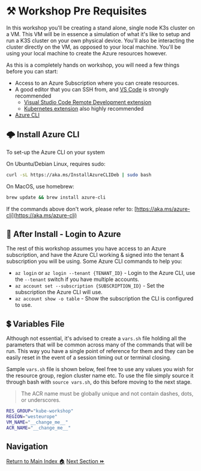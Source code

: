 # ⚒️ Workshop Pre Requisites

In this workshop you'll be creating a stand alone, single node K3s cluster on a VM.
This VM will be in essence a simulation of what it's like to setup and run a K3S cluster on your own physical device.
You'll also be interacting the cluster directly on the VM, as opposed to your local machine.
You'll be using your local machine to create the Azure resources however.

As this is a completely hands on workshop, you will need a few things before you can start:

- Access to an Azure Subscription where you can create resources.
- A good editor that you can SSH from, and [VS Code](https://code.visualstudio.com/) is strongly recommended
  - [Visual Studio Code Remote Development extension](https://code.visualstudio.com/docs/remote/remote-overview)
  - [Kubernetes extension](https://marketplace.visualstudio.com/items?itemName=ms-kubernetes-tools.vscode-kubernetes-tools) also highly recommended
- [Azure CLI](https://aka.ms/azure-cli)

## 🌩️ Install Azure CLI

To set-up the Azure CLI on your system

On Ubuntu/Debian Linux, requires sudo:

```bash
curl -sL https://aka.ms/InstallAzureCLIDeb | sudo bash
```

On MacOS, use homebrew:

```bash
brew update && brew install azure-cli
```

If the commands above don't work, please refer to: [https://aka.ms/azure-cli](https://aka.ms/azure-cli)

## 🔐 After Install - Login to Azure

The rest of this workshop assumes you have access to an Azure subscription, and have the Azure CLI working & signed into the tenant & subscription you will be using.
Some Azure CLI commands to help you:

- `az login` or `az login --tenant {TENANT_ID}` - Login to the Azure CLI, use the `--tenant` switch
  if you have multiple accounts.
- `az account set --subscription {SUBSCRIPTION_ID}` - Set the subscription the Azure CLI will use.
- `az account show -o table` - Show the subscription the CLI is configured to use.

## 💲 Variables File

Although not essential, it's advised to create a `vars.sh` file holding all the parameters that will
be common across many of the commands that will be run. This way you have a single point of reference
for them and they can be easily reset in the event of a session timing out or terminal closing.

Sample `vars.sh` file is shown below, feel free to use any values you wish for the resource group,
region cluster name etc. To use the file simply source it through bash with `source vars.sh`, do this
before moving to the next stage.

>  The ACR name must be globally unique and not contain dashes, dots, or underscores.

```bash
RES_GROUP="kube-workshop"
REGION="westeurope"
VM_NAME="__change_me__"
ACR_NAME="__change_me__"
```

## Navigation

[Return to Main Index 🏠](../../)
[Next Section ⏩](../01-cluster/)

